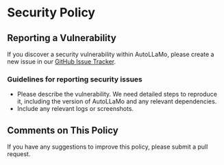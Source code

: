 # Security Policy

## Reporting a Vulnerability

If you discover a security vulnerability within AutoLLaMo, please create a new issue in our [GitHub Issue Tracker](https://github.com/rbeauchamp/AutoLLaMo/security/advisories/new).

### Guidelines for reporting security issues

- Please describe the vulnerability. We need detailed steps to reproduce it, including the version of AutoLLaMo and any relevant dependencies.
- Include any relevant logs or screenshots.

## Comments on This Policy

If you have any suggestions to improve this policy, please submit a pull request.
